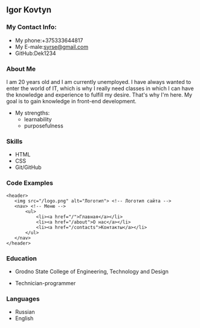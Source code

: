 ## **Igor Kovtyn**

### **My Contact Info:**
 * My phone:+375333644817
 * My E-male:syrse@gmail.com
 * GitHub:Dek1234
 
### **About Me**

I am 20 years old and I am currently unemployed. I have always wanted to enter the world of IT, which is why I really need classes in which I can have the knowledge and experience to fulfill my desire. That's why I'm here. My goal is to gain knowledge in front-end development.

* My strengths:
    + learnability
    + purposefulness

### **Skills**
  * HTML
  * CSS
  * Git/GitHub

### **Code Examples**

 ```
<header>
    <img src="/logo.png" alt="Логотип"> <!-- Логотип сайта -->
    <nav> <!-- Меню -->
        <ul>
            <li><a href="/">Главная</a></li>
            <li><a href="/about">О нас</a></li>
            <li><a href="/contacts">Контакты</a></li>
        </ul>
    </nav>
</header>
 ```

### **Education**
 * Grodno State College of Engineering, Technology and Design
  + Technician-programmer

### **Languages**
 * Russian
 * English
